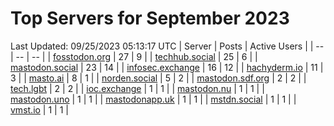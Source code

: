 # Top Servers for September 2023
Last Updated: 09/25/2023 05:13:17 UTC
| Server | Posts | Active Users |
| -- | -- | -- |
| [fosstodon.org](https://fosstodon.org/tags/PowerShell) | 27 | 9 |
| [techhub.social](https://techhub.social/tags/PowerShell) | 25 | 6 |
| [mastodon.social](https://mastodon.social/tags/PowerShell) | 23 | 14 |
| [infosec.exchange](https://infosec.exchange/tags/PowerShell) | 16 | 12 |
| [hachyderm.io](https://hachyderm.io/tags/PowerShell) | 11 | 3 |
| [masto.ai](https://masto.ai/tags/PowerShell) | 8 | 1 |
| [norden.social](https://norden.social/tags/PowerShell) | 5 | 2 |
| [mastodon.sdf.org](https://mastodon.sdf.org/tags/PowerShell) | 2 | 2 |
| [tech.lgbt](https://tech.lgbt/tags/PowerShell) | 2 | 2 |
| [ioc.exchange](https://ioc.exchange/tags/PowerShell) | 1 | 1 |
| [mastodon.nu](https://mastodon.nu/tags/PowerShell) | 1 | 1 |
| [mastodon.uno](https://mastodon.uno/tags/PowerShell) | 1 | 1 |
| [mastodonapp.uk](https://mastodonapp.uk/tags/PowerShell) | 1 | 1 |
| [mstdn.social](https://mstdn.social/tags/PowerShell) | 1 | 1 |
| [vmst.io](https://vmst.io/tags/PowerShell) | 1 | 1 |
